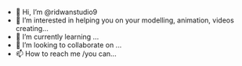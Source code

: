 - 👋 Hi, I’m @ridwanstudio9
- 👀 I’m interested in helping you on your modelling, animation, videos creating...
- 🌱 I’m currently learning ...
- 💞️ I’m looking to collaborate on ...
- 📫 How to reach me /you can...

<!---
ridwanstudio9/ridwanstudio9 is a ✨ special ✨ repository because its `README.md` (this file) appears on your GitHub profile.
You can click the Preview link to take a look at your changes.
--->
